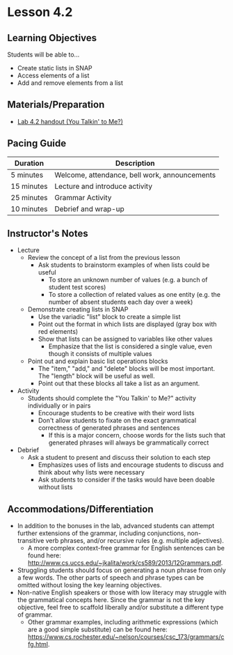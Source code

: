 # Lesson 4.2

## Learning Objectives

Students will be able to...

* Create static lists in SNAP
* Access elements of a list
* Add and remove elements from a list


## Materials/Preparation

* [Lab 4.2 handout (You Talkin' to Me?)](lab_42.md) 


## Pacing Guide

| Duration | Description |
| -- | -- |
| 5 minutes | Welcome, attendance, bell work, announcements |
|15 minutes	| Lecture and introduce activity |
|25 minutes	| Grammar Activity |
|10 minutes	| Debrief and wrap-up |

## Instructor's Notes

* Lecture
  * Review the concept of a list from the previous lesson 
    * Ask students to brainstorm examples of when lists could be useful
        * To store an unknown number of values (e.g. a bunch of student test scores)
        * To store a collection of related values as one entity (e.g. the number of absent students each day over a week)
  * Demonstrate creating lists in SNAP
    * Use the variadic "list" block to create a simple list
    * Point out the format in which lists are displayed (gray box with red elements)
    * Show that lists can be assigned to variables like other values
      * Emphasize that the list is considered a single value, even though it consists of multiple values
  * Point out and explain basic list operations blocks
    * The "item," "add," and "delete" blocks will be most important.  The "length" block will be useful as well.
    * Point out that these blocks all take a list as an argument.
* Activity
  * Students should complete the "You Talkin' to Me?" activity individually or in pairs
    * Encourage students to be creative with their word lists
    * Don't allow students to fixate on the exact grammatical correctness of generated phrases and sentences
      * If this is a major concern, choose words for the lists such that generated phrases will always be grammatically correct
* Debrief
  * Ask a student to present and discuss their solution to each step
    * Emphasizes uses of lists and encourage students to discuss and think about why lists were necessary
    * Ask students to consider if the tasks would have been doable without lists


## Accommodations/Differentiation

* In addition to the bonuses in the lab, advanced students can attempt further extensions of the grammar, including conjunctions, non-transitive verb phrases, and/or recursive rules (e.g. multiple adjectives).  
  * A more complex context-free grammar for English sentences can be found here: http://www.cs.uccs.edu/~jkalita/work/cs589/2013/12Grammars.pdf.  
* Struggling students should focus on generating a noun phrase from only a few words.  The other parts of speech and phrase types can be omitted without losing the key learning objectives.
* Non-native English speakers or those with low literacy may struggle with the grammatical concepts here.  Since the grammar is not the key objective, feel free to scaffold liberally and/or substitute a different type of grammar.
  * Other grammar examples, including arithmetic expressions (which are a good simple substitute) can be found here: https://www.cs.rochester.edu/~nelson/courses/csc_173/grammars/cfg.html.
